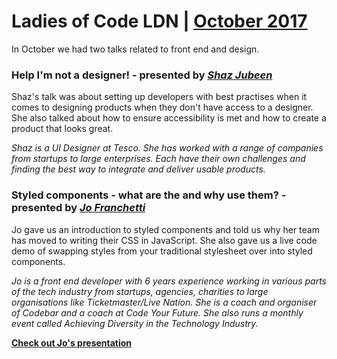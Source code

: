 # Ladies of Code LDN | [October 2017](https://www.meetup.com/Ladies-of-Code-UK/events/243272291/)

In October we had two talks related to front end and design.

### Help I'm not a designer! - presented by [_Shaz Jubeen_](https://twitter.com/ShazDaBaz) 

Shaz's talk was about setting up developers with best practises when it comes to designing products when they don't have access to a designer. She also talked about how to ensure accessibility is met and how to create a product that looks great.

_Shaz is a UI Designer at Tesco. She has worked with a range of companies from startups to large enterprises. Each have their own challenges and finding the best way to integrate and deliver usable products._


### Styled components - what are the and why use them? - presented by [_Jo Franchetti_](https://twitter.com/ThisIsJoFrank) 

Jo gave us an introduction to styled components and told us why her team has moved to writing their CSS in JavaScript. She also gave us a live code demo of swapping styles from your traditional stylesheet over into styled components.

_Jo is a front end developer with 6 years experience working in various parts of the tech industry from startups, agencies, charities to large organisations like Ticketmaster/Live Nation. She is a coach and organiser of Codebar and a coach at Code Your Future. She also runs a monthly event called Achieving Diversity in the Technology Industry._

[**Check out Jo's presentation**](https://docs.google.com/presentation/d/1P-qXsv6qY1_flysPElK0oxcEFb4JYOLbjPf62jgYrqs/edit?usp=sharing)
